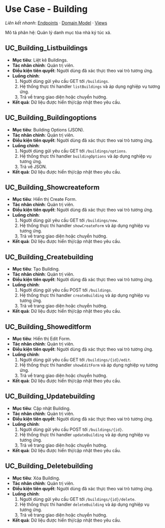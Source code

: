 # Use Case - Building

*Liên kết nhanh*: [Endpoints](../../APIs/Building/Endpoints.md) · [Domain Model](DomainModel.mmd) · [Views](Views.md)

Mô tả phân hệ: Quản lý danh mục tòa nhà ký túc xá.

## UC_Building_Listbuildings

* **Mục tiêu**: Liệt kê Buildings.
* **Tác nhân chính**: Quản trị viên.
* **Điều kiện tiên quyết**: Người dùng đã xác thực theo vai trò tương ứng.
* **Luồng chính**:
  1. Người dùng gửi yêu cầu GET tới `/buildings`.
  2. Hệ thống thực thi handler `listBuildings` và áp dụng nghiệp vụ tương ứng.
  3. Trả về trang giao diện hoặc chuyển hướng.
* **Kết quả**: Dữ liệu được hiển thị/cập nhật theo yêu cầu.

## UC_Building_Buildingoptions

* **Mục tiêu**: Building Options (JSON).
* **Tác nhân chính**: Quản trị viên.
* **Điều kiện tiên quyết**: Người dùng đã xác thực theo vai trò tương ứng.
* **Luồng chính**:
  1. Người dùng gửi yêu cầu GET tới `/buildings/options`.
  2. Hệ thống thực thi handler `buildingOptions` và áp dụng nghiệp vụ tương ứng.
  3. Trả về JSON.
* **Kết quả**: Dữ liệu được hiển thị/cập nhật theo yêu cầu.

## UC_Building_Showcreateform

* **Mục tiêu**: Hiển thị Create Form.
* **Tác nhân chính**: Quản trị viên.
* **Điều kiện tiên quyết**: Người dùng đã xác thực theo vai trò tương ứng.
* **Luồng chính**:
  1. Người dùng gửi yêu cầu GET tới `/buildings/new`.
  2. Hệ thống thực thi handler `showCreateForm` và áp dụng nghiệp vụ tương ứng.
  3. Trả về trang giao diện hoặc chuyển hướng.
* **Kết quả**: Dữ liệu được hiển thị/cập nhật theo yêu cầu.

## UC_Building_Createbuilding

* **Mục tiêu**: Tạo Building.
* **Tác nhân chính**: Quản trị viên.
* **Điều kiện tiên quyết**: Người dùng đã xác thực theo vai trò tương ứng.
* **Luồng chính**:
  1. Người dùng gửi yêu cầu POST tới `/buildings`.
  2. Hệ thống thực thi handler `createBuilding` và áp dụng nghiệp vụ tương ứng.
  3. Trả về trang giao diện hoặc chuyển hướng.
* **Kết quả**: Dữ liệu được hiển thị/cập nhật theo yêu cầu.

## UC_Building_Showeditform

* **Mục tiêu**: Hiển thị Edit Form.
* **Tác nhân chính**: Quản trị viên.
* **Điều kiện tiên quyết**: Người dùng đã xác thực theo vai trò tương ứng.
* **Luồng chính**:
  1. Người dùng gửi yêu cầu GET tới `/buildings/{id}/edit`.
  2. Hệ thống thực thi handler `showEditForm` và áp dụng nghiệp vụ tương ứng.
  3. Trả về trang giao diện hoặc chuyển hướng.
* **Kết quả**: Dữ liệu được hiển thị/cập nhật theo yêu cầu.

## UC_Building_Updatebuilding

* **Mục tiêu**: Cập nhật Building.
* **Tác nhân chính**: Quản trị viên.
* **Điều kiện tiên quyết**: Người dùng đã xác thực theo vai trò tương ứng.
* **Luồng chính**:
  1. Người dùng gửi yêu cầu POST tới `/buildings/{id}`.
  2. Hệ thống thực thi handler `updateBuilding` và áp dụng nghiệp vụ tương ứng.
  3. Trả về trang giao diện hoặc chuyển hướng.
* **Kết quả**: Dữ liệu được hiển thị/cập nhật theo yêu cầu.

## UC_Building_Deletebuilding

* **Mục tiêu**: Xóa Building.
* **Tác nhân chính**: Quản trị viên.
* **Điều kiện tiên quyết**: Người dùng đã xác thực theo vai trò tương ứng.
* **Luồng chính**:
  1. Người dùng gửi yêu cầu GET tới `/buildings/{id}/delete`.
  2. Hệ thống thực thi handler `deleteBuilding` và áp dụng nghiệp vụ tương ứng.
  3. Trả về trang giao diện hoặc chuyển hướng.
* **Kết quả**: Dữ liệu được hiển thị/cập nhật theo yêu cầu.
